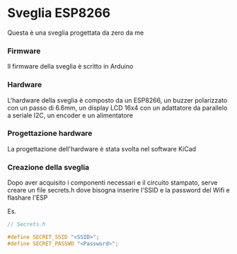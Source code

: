 # Sveglia ESP8266
Questa è una sveglia progettata da zero da me

### Firmware
Il firmware della sveglia è scritto in Arduino

### Hardware
L'hardware della sveglia è composto da un ESP8266, un buzzer polarizzato con un passo di 6.6mm, un display LCD 16x4 con un adattatore da parallelo a seriale I2C, un encoder e un alimentatore

### Progettazione hardware
La progettazione dell'hardware è stata svolta nel software KiCad

### Creazione della sveglia
Dopo aver acquisito i componenti necessari e il circuito stampato, serve creare un file secrets.h dove bisogna inserire l'SSID e la password del Wifi e flashare l'ESP

Es.
```C
// Secrets.h

#define SECRET_SSID "<SSID>";
#define SECRET_PASSWD "<Password>";
```
